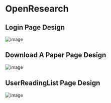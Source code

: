 ﻿# OpenResearch
 ## Login Page Design
![image](https://github.com/esraaakgull/OpenResearch/assets/94448231/6346ab05-32c4-400f-aa5a-d5934dbbded1)

## Download A Paper Page Design
![image](https://github.com/esraaakgull/OpenResearch/assets/94448231/af33e9d9-a86c-4985-9b8b-1d673aab5f08)

## UserReadingList Page Design
![image](https://github.com/esraaakgull/OpenResearch/assets/94448231/0a402a5c-bf9f-497b-8483-dfecc27f454f)
